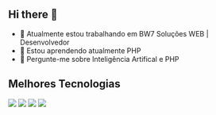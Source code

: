 ## Hi there 👋
- 🔭 Atualmente estou trabalhando em BW7 Soluções WEB | Desenvolvedor
- 🌱 Estou aprendendo atualmente PHP
- 💬 Pergunte-me sobre Inteligência Artifical e PHP

## Melhores Tecnologias
<div>
  <img src="https://cdn.jsdelivr.net/gh/devicons/devicon@latest/icons/php/php-original.svg" widtd ="60"/>
  <img src="https://cdn.jsdelivr.net/gh/devicons/devicon@latest/icons/javascript/javascript-original.svg" widtd ="60"/>
  <img src="https://cdn.jsdelivr.net/gh/devicons/devicon@latest/icons/mysql/mysql-original-wordmark.svg" widtd ="60" />
  <img src="https://cdn.jsdelivr.net/gh/devicons/devicon@latest/icons/bootstrap/bootstrap-original-wordmark.svg"widtd ="60" />
</div>
